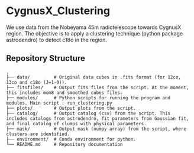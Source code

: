 # CygnusX_Clustering

We use data from the Nobeyama 45m radiotelescope towards CygnusX region. The objective is to apply a clustering technique (python package astrodendro) to detect c18o in the region.

## Repository Structure
```
.
├── data/         # Original data cubes in .fits format (for 12co, 13co and c18o (J=1-0)).
├── fitsfiles/    # Output fits files from the script. At the moment, this includes mom8 and smoothed cubes files.
├── modules/      # Python scripts for running the program and modules. Main script : run_clustering.py
├── plots/        # Output plots from the script.
├── catalog/      # Output catalog (csv) from the script. This includes catalogs from astrodendro, fit parameters from Gaussian fit, and final catalog of clumps with physical parameters.
├── mask/         # Output mask (numpy array) from the script, where clusters are identified.
├── environment/  # Conda environment for python.
└── README.md     # Repository documentation

```